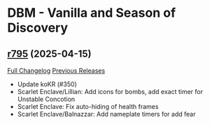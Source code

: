 # DBM - Vanilla and Season of Discovery

## [r795](https://github.com/DeadlyBossMods/DBM-Vanilla/tree/r795) (2025-04-15)
[Full Changelog](https://github.com/DeadlyBossMods/DBM-Vanilla/compare/r794...r795) [Previous Releases](https://github.com/DeadlyBossMods/DBM-Vanilla/releases)

- Update koKR (#350)  
- Scarlet Enclave/Lillian: Add icons for bombs, add exact timer for Unstable Concotion  
- Scarlet Enclave: Fix auto-hiding of health frames  
- Scarlet Enclave/Balnazzar: Add nameplate timers for add fear  
